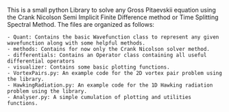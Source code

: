 This is a small python Library to solve any Gross Pitaevskii equation using the Crank Nicolson Semi Implicit Finite Difference method or Time Splitting Spectral Method. The files are organized as follows:

	- Quant: Contains the basic Wavefunction class to represent any given wavefunction along with some helpful methods.
	- methods: Contains for now only the Crank Nicolson solver method.
	- differentials: Contains an Operator class containing all useful differential operators
	- visualizer: Contains some basic plotting functions.
	- VortexPairs.py: An example code for the 2D vortex pair problem using the library.
	- HawkingRadiation.py: An example code for the 1D Hawking radiation problem using the library. 
	- Analyser.py: A simple cumulation of plotting and utilities functions.
